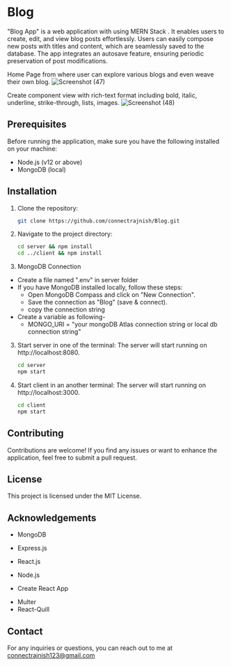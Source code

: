 # Blog
"Blog App" is a web application with using MERN Stack . It enables users to create, edit, and view blog posts effortlessly. Users can easily compose new posts with titles and content, which are seamlessly saved to the database. The app integrates an autosave feature, ensuring periodic preservation of post modifications.

Home Page from where user can explore various blogs and even weave their own blog.
![Screenshot (47)](https://github.com/connectrajnish/BLog/assets/82881088/98a40a56-8fac-4cb3-83d5-54e417230b49)

Create component view with rich-text format including bold, italic, underline, strike-through, lists, images.
![Screenshot (48)](https://github.com/connectrajnish/BLog/assets/82881088/58fd98ab-e385-4024-b15a-7c08050800a0)

## Prerequisites
Before running the application, make sure you have the following installed on your machine:

* Node.js (v12 or above)
* MongoDB (local)

## Installation
1. Clone the repository:
   ```bash
   git clone https://github.com/connectrajnish/Blog.git
   
2. Navigate to the project directory:
    ```bash
    cd server && npm install
    cd ../client && npm install
    
3. MongoDB Connection  
- Create a file named ".env" in server folder
- If you have MongoDB installed locally, follow these steps:
   * Open MongoDB Compass and click on "New Connection".
   * Save the connection as "Blog" (save & connect).
   * copy the connection string
- Create a variable as following-
   * MONGO_URI = "your mongoDB Atlas connection string or local db connection string"

3. Start server in one of the terminal:
    The server will start running on http://localhost:8080.
    ```bash
    cd server 
    npm start

4. Start client in an another terminal:
    The server will start running on http://localhost:3000.
    ```bash
    cd client 
    npm start

## Contributing
Contributions are welcome! If you find any issues or want to enhance the application, feel free to submit a pull request. 

## License
This project is licensed under the MIT License.

## Acknowledgements
- MongoDB
* Express.js
+ React.js
- Node.js
* Create React App
- Multer
- React-Quill

## Contact
For any inquiries or questions, you can reach out to me at connectrajnish123@gmail.com
